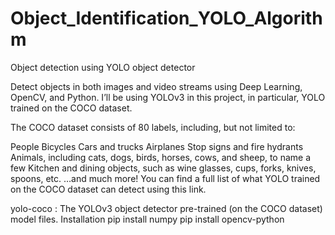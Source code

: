 # Object_Identification_YOLO_Algorithm
Object detection using YOLO object detector

Detect objects in both images and video streams using Deep Learning, OpenCV, and Python.
I’ll be using YOLOv3 in this project, in particular, YOLO trained on the COCO dataset.

The COCO dataset consists of 80 labels, including, but not limited to:

People
Bicycles
Cars and trucks
Airplanes
Stop signs and fire hydrants
Animals, including cats, dogs, birds, horses, cows, and sheep, to name a few
Kitchen and dining objects, such as wine glasses, cups, forks, knives, spoons, etc. …and much more!
You can find a full list of what YOLO trained on the COCO dataset can detect using this link.

yolo-coco : The YOLOv3 object detector pre-trained (on the COCO dataset) model files. 
Installation
pip install numpy
pip install opencv-python
